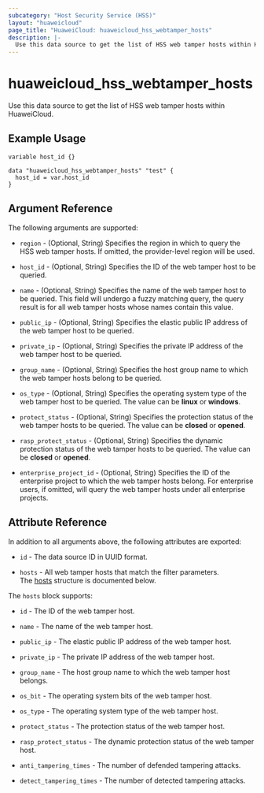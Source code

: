 ```yaml
---
subcategory: "Host Security Service (HSS)"
layout: "huaweicloud"
page_title: "HuaweiCloud: huaweicloud_hss_webtamper_hosts"
description: |-
  Use this data source to get the list of HSS web tamper hosts within HuaweiCloud.
---
```


# huaweicloud_hss_webtamper_hosts

Use this data source to get the list of HSS web tamper hosts within HuaweiCloud.

## Example Usage

```hcl
variable host_id {}

data "huaweicloud_hss_webtamper_hosts" "test" {
  host_id = var.host_id
}
```

## Argument Reference

The following arguments are supported:

* `region` - (Optional, String) Specifies the region in which to query the HSS web tamper hosts.
  If omitted, the provider-level region will be used.

* `host_id` - (Optional, String) Specifies the ID of the web tamper host to be queried.

* `name` - (Optional, String) Specifies the name of the web tamper host to be queried.
  This field will undergo a fuzzy matching query, the query result is for all web tamper hosts whose names contain this
  value.

* `public_ip` - (Optional, String) Specifies the elastic public IP address of the web tamper host to be queried.

* `private_ip` - (Optional, String) Specifies the private IP address of the web tamper host to be queried.

* `group_name` - (Optional, String) Specifies the host group name to which the web tamper hosts belong to be queried.

* `os_type` - (Optional, String) Specifies the operating system type of the web tamper host to be queried.
  The value can be **linux** or **windows**.

* `protect_status` - (Optional, String) Specifies the protection status of the web tamper hosts to be queried.
  The value can be **closed** or **opened**.

* `rasp_protect_status` - (Optional, String) Specifies the dynamic protection status of the web tamper hosts to be
  queried. The value can be **closed** or **opened**.

* `enterprise_project_id` - (Optional, String) Specifies the ID of the enterprise project to which the web tamper hosts
  belong. For enterprise users, if omitted, will query the web tamper hosts under all enterprise projects.

## Attribute Reference

In addition to all arguments above, the following attributes are exported:

* `id` - The data source ID in UUID format.

* `hosts` - All web tamper hosts that match the filter parameters.  
  The [hosts](#hss_webtamper_hosts) structure is documented below.

<a name="hss_webtamper_hosts"></a>
The `hosts` block supports:

* `id` - The ID of the web tamper host.

* `name` - The name of the web tamper host.

* `public_ip` - The elastic public IP address of the web tamper host.

* `private_ip` - The private IP address of the web tamper host.

* `group_name` - The host group name to which the web tamper host belongs.

* `os_bit` - The operating system bits of the web tamper host.

* `os_type` - The operating system type of the web tamper host.

* `protect_status` - The protection status of the web tamper host.

* `rasp_protect_status` - The dynamic protection status of the web tamper host.

* `anti_tampering_times` - The number of defended tampering attacks.

* `detect_tampering_times` - The number of detected tampering attacks.
